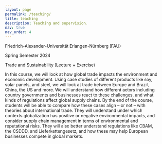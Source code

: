 ```yaml
---
layout: page
permalink: /teaching/
title: teaching
description: Teaching and supervision.
nav: true
nav_order: 4
---
```



Friedrich-Alexander-Universität Erlangen-Nürnberg (FAU)

Spring Semester 2024

Trade and Sustainability (Lecture + Exercise)

In this course, we will look at how global trade impacts the environment and economic development. Using case studies of different products like soy, solar panels, and steel, we will look at trade between Europe and Brazil, China, the US and more. We will understand how different actors including country governments and businesses react to these challenges, and what kinds of regulations affect global supply chains. By the end of the course, students will be able to compare how these cases align – or not – with theories about international trade. They will understand under which contexts globalization has positive or negative environmental impacts, and consider supply chain management in terms of environmental and reputational risks. They will also better understand regulations like CBAM, the CSDDD, and Lieferkettengesetz, and how these may help European businesses compete in global markets.

